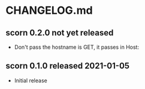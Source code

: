 
# CHANGELOG.md


## scorn 0.2.0 not yet released

* Don't pass the hostname is GET, it passes in Host:


## scorn 0.1.0 released 2021-01-05

* Initial release

